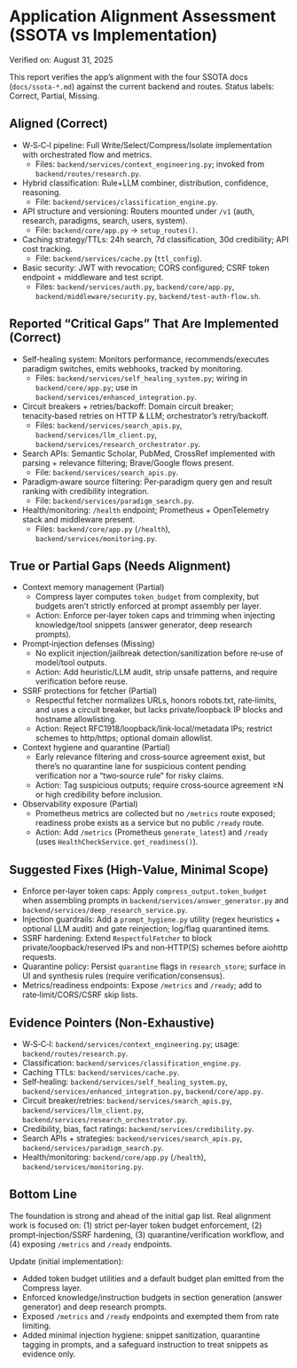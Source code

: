 # Application Alignment Assessment (SSOTA vs Implementation)

Verified on: August 31, 2025

This report verifies the app’s alignment with the four SSOTA docs (`docs/ssota-*.md`) against the current backend and routes. Status labels: Correct, Partial, Missing.

## Aligned (Correct)

- W‑S‑C‑I pipeline: Full Write/Select/Compress/Isolate implementation with orchestrated flow and metrics.
  - Files: `backend/services/context_engineering.py`; invoked from `backend/routes/research.py`.
- Hybrid classification: Rule+LLM combiner, distribution, confidence, reasoning.
  - File: `backend/services/classification_engine.py`.
- API structure and versioning: Routers mounted under `/v1` (auth, research, paradigms, search, users, system).
  - File: `backend/core/app.py` → `setup_routes()`.
- Caching strategy/TTLs: 24h search, 7d classification, 30d credibility; API cost tracking.
  - File: `backend/services/cache.py` (`ttl_config`).
- Basic security: JWT with revocation; CORS configured; CSRF token endpoint + middleware and test script.
  - Files: `backend/services/auth.py`, `backend/core/app.py`, `backend/middleware/security.py`, `backend/test-auth-flow.sh`.

## Reported “Critical Gaps” That Are Implemented (Correct)

- Self‑healing system: Monitors performance, recommends/executes paradigm switches, emits webhooks, tracked by monitoring.
  - Files: `backend/services/self_healing_system.py`; wiring in `backend/core/app.py`; use in `backend/services/enhanced_integration.py`.
- Circuit breakers + retries/backoff: Domain circuit breaker; tenacity‑based retries on HTTP & LLM; orchestrator’s retry/backoff.
  - Files: `backend/services/search_apis.py`, `backend/services/llm_client.py`, `backend/services/research_orchestrator.py`.
- Search APIs: Semantic Scholar, PubMed, CrossRef implemented with parsing + relevance filtering; Brave/Google flows present.
  - File: `backend/services/search_apis.py`.
- Paradigm‑aware source filtering: Per‑paradigm query gen and result ranking with credibility integration.
  - File: `backend/services/paradigm_search.py`.
- Health/monitoring: `/health` endpoint; Prometheus + OpenTelemetry stack and middleware present.
  - Files: `backend/core/app.py` (`/health`), `backend/services/monitoring.py`.

## True or Partial Gaps (Needs Alignment)

- Context memory management (Partial)
  - Compress layer computes `token_budget` from complexity, but budgets aren’t strictly enforced at prompt assembly per layer.
  - Action: Enforce per‑layer token caps and trimming when injecting knowledge/tool snippets (answer generator, deep research prompts).
- Prompt‑injection defenses (Missing)
  - No explicit injection/jailbreak detection/sanitization before re‑use of model/tool outputs.
  - Action: Add heuristic/LLM audit, strip unsafe patterns, and require verification before reuse.
- SSRF protections for fetcher (Partial)
  - Respectful fetcher normalizes URLs, honors robots.txt, rate‑limits, and uses a circuit breaker, but lacks private/loopback IP blocks and hostname allowlisting.
  - Action: Reject RFC1918/loopback/link‑local/metadata IPs; restrict schemes to http/https; optional domain allowlist.
- Context hygiene and quarantine (Partial)
  - Early relevance filtering and cross‑source agreement exist, but there’s no quarantine lane for suspicious content pending verification nor a “two‑source rule” for risky claims.
  - Action: Tag suspicious outputs; require cross‑source agreement ≥N or high credibility before inclusion.
- Observability exposure (Partial)
  - Prometheus metrics are collected but no `/metrics` route exposed; readiness probe exists as a service but no public `/ready` route.
  - Action: Add `/metrics` (Prometheus `generate_latest`) and `/ready` (uses `HealthCheckService.get_readiness()`).

## Suggested Fixes (High‑Value, Minimal Scope)

- Enforce per‑layer token caps: Apply `compress_output.token_budget` when assembling prompts in `backend/services/answer_generator.py` and `backend/services/deep_research_service.py`.
- Injection guardrails: Add a `prompt_hygiene.py` utility (regex heuristics + optional LLM audit) and gate reinjection; log/flag quarantined items.
- SSRF hardening: Extend `RespectfulFetcher` to block private/loopback/reserved IPs and non‑HTTP(S) schemes before aiohttp requests.
- Quarantine policy: Persist `quarantine` flags in `research_store`; surface in UI and synthesis rules (require verification/consensus).
- Metrics/readiness endpoints: Expose `/metrics` and `/ready`; add to rate‑limit/CORS/CSRF skip lists.

## Evidence Pointers (Non‑Exhaustive)

- W‑S‑C‑I: `backend/services/context_engineering.py`; usage: `backend/routes/research.py`.
- Classification: `backend/services/classification_engine.py`.
- Caching TTLs: `backend/services/cache.py`.
- Self‑healing: `backend/services/self_healing_system.py`, `backend/services/enhanced_integration.py`, `backend/core/app.py`.
- Circuit breaker/retries: `backend/services/search_apis.py`, `backend/services/llm_client.py`, `backend/services/research_orchestrator.py`.
- Credibility, bias, fact ratings: `backend/services/credibility.py`.
- Search APIs + strategies: `backend/services/search_apis.py`, `backend/services/paradigm_search.py`.
- Health/monitoring: `backend/core/app.py` (`/health`), `backend/services/monitoring.py`.

## Bottom Line

The foundation is strong and ahead of the initial gap list. Real alignment work is focused on: (1) strict per‑layer token budget enforcement, (2) prompt‑injection/SSRF hardening, (3) quarantine/verification workflow, and (4) exposing `/metrics` and `/ready` endpoints.

Update (initial implementation):
- Added token budget utilities and a default budget plan emitted from the Compress layer.
- Enforced knowledge/instruction budgets in section generation (answer generator) and deep research prompts.
- Exposed `/metrics` and `/ready` endpoints and exempted them from rate limiting.
- Added minimal injection hygiene: snippet sanitization, quarantine tagging in prompts, and a safeguard instruction to treat snippets as evidence only.
